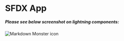 # SFDX App

##### Please see below screenshot on lightning components:

<img src="https://firebasestorage.googleapis.com/v0/b/mod5project-35643.appspot.com/o/fe94157b-b02a-47d9-8001-5cbd352da8eb%2FScreen%20Shot%202019-05-31%20at%2012.35.07%20PM.png?alt=media&token=9c3056f0-685a-4ced-a491-b8da073d9d6c"
     alt="Markdown Monster icon"
     style="float: left; margin-right: 10px;" />
